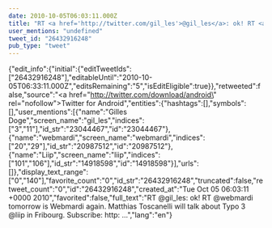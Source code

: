 ```yaml
---
date: 2010-10-05T06:03:11.000Z
title: "RT <a href='http://twitter.com/gil_les'>@gil_les</a>: ok! RT <a href='http://twitter.com/webmardi'>@webmardi</a> tomorrow is Webmardi again. Matthias Toscanelli will talk about Typo 3 <a href='http://twitter.com/liip'>@liip</a> in Fribourg. Subscribe: http: ...″"
user_mentions: "undefined"
tweet_id: "26432916248"
pub_type: "tweet"
---
```

{"edit_info":{"initial":{"editTweetIds":["26432916248"],"editableUntil":"2010-10-05T06:33:11.000Z","editsRemaining":"5","isEditEligible":true}},"retweeted":false,"source":"<a href=\"http://twitter.com/download/android\" rel=\"nofollow\">Twitter for Android</a>","entities":{"hashtags":[],"symbols":[],"user_mentions":[{"name":"Gilles Doge","screen_name":"gil_les","indices":["3","11"],"id_str":"23044467","id":"23044467"},{"name":"webmardi","screen_name":"webmardi","indices":["20","29"],"id_str":"20987512","id":"20987512"},{"name":"Liip","screen_name":"liip","indices":["101","106"],"id_str":"14918598","id":"14918598"}],"urls":[]},"display_text_range":["0","140"],"favorite_count":"0","id_str":"26432916248","truncated":false,"retweet_count":"0","id":"26432916248","created_at":"Tue Oct 05 06:03:11 +0000 2010","favorited":false,"full_text":"RT @gil_les: ok! RT @webmardi tomorrow is Webmardi again. Matthias Toscanelli will talk about Typo 3 @liip in Fribourg. Subscribe: http: ...","lang":"en"}
